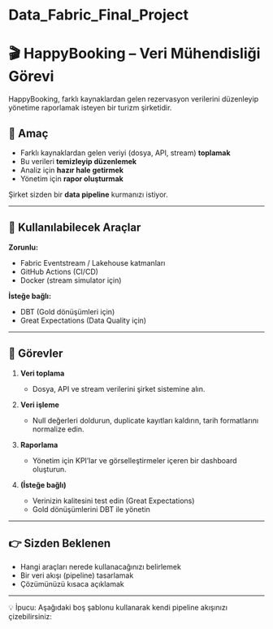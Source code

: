 # Data_Fabric_Final_Project

# 🎬 HappyBooking – Veri Mühendisliği Görevi

HappyBooking, farklı kaynaklardan gelen rezervasyon verilerini düzenleyip yönetime raporlamak isteyen bir turizm şirketidir.  

## 🎯 Amaç
- Farklı kaynaklardan gelen veriyi (dosya, API, stream) **toplamak**
- Bu verileri **temizleyip düzenlemek**
- Analiz için **hazır hale getirmek**
- Yönetim için **rapor oluşturmak**

Şirket sizden bir **data pipeline** kurmanızı istiyor.

---

## 🧩 Kullanılabilecek Araçlar

**Zorunlu:**
- Fabric Eventstream / Lakehouse katmanları  
- GitHub Actions (CI/CD)  
- Docker (stream simulator için)  

**İsteğe bağlı:**
- DBT (Gold dönüşümleri için)  
- Great Expectations (Data Quality için)  

---

## 📌 Görevler

1. **Veri toplama**  
   - Dosya, API ve stream verilerini şirket sistemine alın.  

2. **Veri işleme**  
   - Null değerleri doldurun, duplicate kayıtları kaldırın, tarih formatlarını normalize edin.  

3. **Raporlama**  
   - Yönetim için KPI’lar ve görselleştirmeler içeren bir dashboard oluşturun.  

4. **(İsteğe bağlı)**  
   - Verinizin kalitesini test edin (Great Expectations)  
   - Gold dönüşümlerini DBT ile yönetin  

---

## 👉 Sizden Beklenen
- Hangi araçları nerede kullanacağınızı belirlemek  
- Bir veri akışı (pipeline) tasarlamak  
- Çözümünüzü kısaca açıklamak  

---

💡 İpucu: Aşağıdaki boş şablonu kullanarak kendi pipeline akışınızı çizebilirsiniz:


